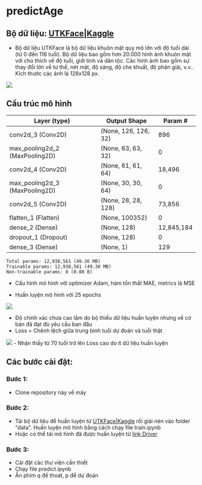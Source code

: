 # predictAge
## Bộ dữ liệu: [UTKFace|Kaggle](https://www.kaggle.com/datasets/jangedoo/utkface-new)
- Bộ dữ liệu UTKFace là bộ dữ liệu khuôn mặt quy mô lớn với độ tuổi dài (từ 0 đến 116 tuổi). Bộ dữ liệu bao gồm hơn 20.000 hình ảnh khuôn mặt với chú thích về độ tuổi, giới tính và dân tộc. Các hình ảnh bao gồm sự thay đổi lớn về tư thế, nét mặt, độ sáng, độ che khuất, độ phân giải, v.v.. Kích thước các ảnh là 128x128 px.

<img src="https://img.upanh.tv/2024/06/08/imageab64c8c7ca5b3385.png">


## Cấu trúc mô hình

| Layer (type)                    | Output Shape           | Param #       |
|---------------------------------|------------------------|---------------|
| conv2d_3 (Conv2D)               | (None, 126, 126, 32)   |           896 |
| max_pooling2d_2 (MaxPooling2D)  | (None, 63, 63, 32)     |             0 |
| conv2d_4 (Conv2D)               | (None, 61, 61, 64)     |        18,496 |
| max_pooling2d_3 (MaxPooling2D)  | (None, 30, 30, 64)     |             0 |
| conv2d_5 (Conv2D)               | (None, 28, 28, 128)    |        73,856 |
| flatten_1 (Flatten)             | (None, 100352)         |             0 |
| dense_2 (Dense)                 | (None, 128)            |    12,845,184 |
| dropout_1 (Dropout)             | (None, 128)            |             0 |
| dense_3 (Dense)                 | (None, 1)              |           129 |

 ```
Total params: 12,938,561 (49.36 MB)
 Trainable params: 12,938,561 (49.36 MB)
 Non-trainable params: 0 (0.00 B)
```

- Cấu hình mô hình với optimizer Adam, hàm tổn thất MAE, metrics là MSE

- Huấn luyện mô hình với 25 epochs
<img src="https://img.upanh.tv/2024/06/08/imageda8bfd1a0ddde0f3.png">

- Độ chính xác chưa cao lắm do bộ thiếu dữ liệu huấn luyện nhưng về cơ bản đã đạt đủ yêu cầu ban đầu
- Loss = Chênh lệch giữa trung bình tuổi dự đoán và tuổi thật
  
<img src="https://img.upanh.tv/2024/06/08/image4d919b1c24bd7065.png">
- Nhận thấy từ 70 tuổi trở lên Loss cao do ít dữ liệu huấn luyện

## Các bước cài đặt:
### Bước 1:
- Clone repository này về máy
### Bước 2:
- Tải bộ dữ liệu để huấn luyện từ [UTKFace|Kaggle](https://www.kaggle.com/datasets/jangedoo/utkface-new) rồi giải nén vào folder "data". Huấn luyện mô hình bằng cách chạy file train.ipynb 
- Hoặc có thể tải mô hình đã được huẩn luyện từ [link Driver](https://drive.google.com/drive/folders/1NTPS5FcQejuK8OiXe1Zn1E2CeiHj0Eh5?usp=drive_link)
### Bước 3:
- Cài đặt các thư viện cần thiết
- Chạy file predict.ipynb
- Ấn phím q để thoát, p để dự đoán

